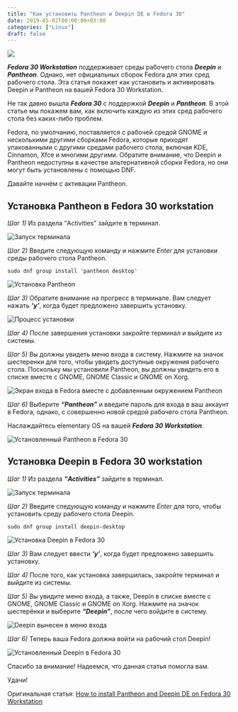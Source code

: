 ```yaml
---
title: "Как установить Pantheon и Deepin DE в Fedora 30"
date: 2019-05-02T00:00:00+03:00
categories: ["Linux"]
draft: false
---
```


![](/posts/как-установить-pantheon-и-deepin-de-в-fedora-30/shapka10.jpg)

**_Fedora 30 Workstation_** поддерживает среды рабочего стола **_Deepin_** и **_Pantheon_**. Однако, нет официальных
сборок Fedora для этих сред рабочего стола. Эта статья покажет как установить и активировать Deepin и Pantheon на вашей
Fedora 30 Workstation.

Не так давно вышла **_Fedora 30_** с поддержкой **_Deepin_** и **_Pantheon_**. В этой статье мы покажем вам, как включить каждую из этих
сред рабочего стола без каких-либо проблем.

Fedora, по умолчанию, поставляется с рабочей средой GNOME и несколькими другими сборками Fedora, которые приходят
упакованными с другими средами рабочего стола, включая KDE, Cinnamon, Xfce и многими другими. Обратите внимание, что
Deepin и Pantheon недоступны в качестве альтернативной сборки Fedora, но они могут быть установлены с помощью DNF.

Давайте начнём с активации Pantheon.

## Установка Pantheon в Fedora 30 workstation

_Шаг 1)_ Из раздела “Activities” зайдите в терминал.

![Запуск терминала](https://i.imgur.com/jvLleF8.png)

_Шаг 2)_ Введите следующую команду и нажмите _Enter_ для установки среды рабочего стола Pantheon.

```
sudo dnf group install 'pantheon desktop'
```

![Установка Pantheon](https://i.imgur.com/U5uPjYk.png)

_Шаг 3)_ Обратите внимание на прогресс в терминале. Вам следует нажать **_‘y’_**, когда будет предложено завершить установку.

![Процесс установки](https://i.imgur.com/isF2Uwd.png)

_Шаг 4)_ После завершения установки закройте терминал и выйдите из системы.

_Шаг 5)_ Вы должны увидеть меню входа в систему. Нажмите на значок шестеренки для того, чтобы увидеть доступные окружения
рабочего стола. Поскольку мы установили Pantheon, вы должны увидеть его в списке вместе с GNOME, GNOME Classic и GNOME
on Xorg.

![Экран входа в Fedora вместе с добавленным окружением Pantheon](https://i.imgur.com/BhoXetl.png)

_Шаг 6)_ Выберите **_“Pantheon”_** и введите пароль для входа в ваш аккаунт в Fedora, однако, с совершенно новой средой
рабочего стола Pantheon.

Наслаждайтесь elementary OS на вашей **_Fedora 30 Workstation_**.

![Установленный Pantheon в Fedora 30](https://i.imgur.com/WnRJDPX.png)

## Установка Deepin в Fedora 30 workstation

_Шаг 1)_ Из раздела **_“Activities”_** зайдите в терминал.

![Запуск терминала](https://i.imgur.com/0aoEYg3.png)

_Шаг 2)_ Введите следующую команду и нажмите _Enter_ для того, чтобы установить среду рабочего стола Deepin.

```
sudo dnf group install deepin-desktop
```

![Установка Deepin в Fedora 30](https://i.imgur.com/C7lliyx.png)

_Шаг 3)_ Вам следует ввести **_‘y’_**, когда будет предложено завершить установку.

_Шаг 4)_ После того, как установка завершилась, закройте терминал и выйдите из системы.

_Шаг 5)_ Вы увидите меню входа, а также, Deepin в списке вместе с GNOME, GNOME Classic и GNOME on Xorg. Нажмите на
значок шестерёнки и выберите **_“Deepin”_**, после чего войдите в систему.

![Deepin вынесен в меню входа](https://i.imgur.com/C1lmPfS.jpg)

_Шаг 6)_ Теперь ваша Fedora должна войти на рабочий стол Deepin!

![Установленный Deepin в Fedora 30](https://i.imgur.com/cfbMlaA.jpg)

Спасибо за внимание! Надеемся, что данная статья помогла вам.

Удачи!

Оригинальная статья: [How to install Pantheon and Deepin DE on Fedora 30 Workstation](https://www.fosslinux.com/13962/how-to-install-pantheon-and-deepin-de-on-fedora-30-workstation.htm)
